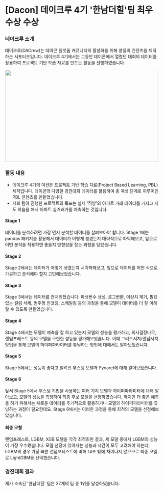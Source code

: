# [Dacon] 데이크루 4기 '한남더힐'팀 최우수상 수상

### 데이크루 소개
데이크루(DACrew)는 데이콘 플랫폼 커뮤니티의 활성화를 위해 양질의 컨텐츠를 제작하는 서포터즈입니다. 데이크루 4기에서는 그동안 데이콘에서 열렸던 대회의 데이터를 활용하여 프로젝트 기반 학습 자료를 만드는 활동을 진행하였습니다.

<img src="https://user-images.githubusercontent.com/118996664/226500286-59e8b8e6-b68f-471e-9902-b41aa60f4235.png" width="500" height="300"/>


### 활동 내용
* 데이크루 4기의 미션은 프로젝트 기반 학습 자료(Project Based Learning, PBL) 제작입니다. 데이콘의 다양한 경진대회 데이터를 활용하여 총 여섯 단계로 이루어진 PBL 콘텐츠를 만들었습니다.
* 저희 팀이 진행한 프로젝트의 목표는 실제 '직방'의 아파트 거래 데이터를 가지고 지도 학습을 해서 아파트 실거래가를 예측하는 것입니다.

#### Stage 1
데이터를 분석하려면 가장 먼저 분석할 데이터를 살펴보아야 합니다. Stage 1에는 pandas 패키지를 활용해서 데이터가 어떻게 생겼는지 대략적으로 파악해보고, 앞으로 어떤 분석을 적용하면 좋을지 방향성을 잡는 과정을 담았습니다. 

#### Stage 2
Stage 2에서는 데이터가 어떻게 생겼는지 시각화해보고, 앞으로 데이터를 어떤 식으로 가공하고 분석해야 할지 고민해보았습니다.

#### Stage 3
Stage 3에서는 데이터를 전처리했습니다. 파생변수 생성, 로그변환, 이상치 제거, 필요없는 컬럼 삭제, 범주형 인코딩, 스케일링 등의 과정을 통해 모델이 데이터를 더 잘 이해할 수 있도록 만들었습니다.

#### Stage 4
Stage 4에서는 모델이 예측을 잘 하고 있는지 모델의 성능을 평가하고, 의사결정나무, 랜덤포레스트 등의 모델을 구현한 성능을 평가해보았습니다. 이때 그리드서치/랜덤서치 방법을 통해 모델의 하이퍼파라미터를 튜닝하는 방법에 대해서도 알아보았습니다.

#### Stage 5
Stage 5에서는 성능이 좋다고 알려진 부스팅 모델과 Pycaret에 대해 알아보았습니다.

#### Stage 6
앞서 Stage 5에서 부스팅 기법을 사용하는 여러 가지 모델과 하이퍼파라미터에 대해 알아보고, 모델의 성능을 측정하여 최종 후보 모델을 선정하였습니다. 하지만 더 좋은 예측을 하기 위해서는 새로운 데이터를 추가적으로 활용하거나 모델의 하이퍼파라미터를 튜닝하는 과정이 필요한데요. Stage 6에서는 이러한 과정을 통해 최적의 모델을 선정해보았습니다.

#### 최종 모형
랜덤포레스트, LGBM, XGB 모델을 각각 최적화한 결과, 세 모델 중에서 LGBM의 성능이 가장 우수했습니다. 모델 선정에 있어서는 성능과 시간이 모두 고려해야 하는데, LGBM의 경우 가장 빠른 랜덤포레스트에 비해 14초 밖에 차이나지 않으므로 최종 모델로 LightGBM을 선택했습니다.


### 경진대회 결과
제가 소속된 '한남더힐' 팀은 27개의 팀 중 1위를 달성하였습니다.
